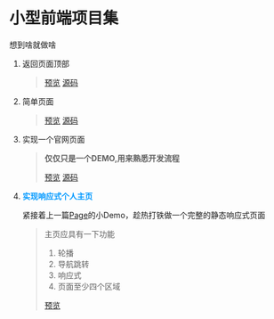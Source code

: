 #  小型前端项目集
想到啥就做啥
1. 返回页面顶部

   > [预览](https://tazbingor.github.io/small-front-end-project/test01-back-to-top/test.html)
   > [源码](https://github.com/tazbingor/small-front-end-project/blob/master/test01-back-to-top/test.html)

2. 简单页面

   >[预览](https://tazbingor.github.io/small-front-end-project/test02-simple-page/index.html)
   >[源码](https://github.com/tazbingor/small-front-end-project/blob/master/test02-simple-page/index.html)

3. 实现一个官网页面
   > **仅仅只是一个DEMO,用来熟悉开发流程**
   > 
   > [预览](https://tazbingor.github.io/small-front-end-project/testXX-page/source/index.html)
   > [源码](https://github.com/tazbingor/small-front-end-project/blob/master/testXX-page/source/index.html)

4. **<font color=#0099ff face="微软雅黑">实现响应式个人主页</font>**

   紧接着上一篇[Page](https://tazbingor.github.io/small-front-end-project/testXX-page/source/index.html)的小Demo，趁热打铁做一个完整的静态响应式页面
   >主页应具有一下功能
   >1. 轮播
   >2. 导航跳转
   >3. 响应式
   >4. 页面至少四个区域
   >
   >
   > [预览](https://tazbingor.github.io/small-front-end-project/testXX-page-plus/index.html)
